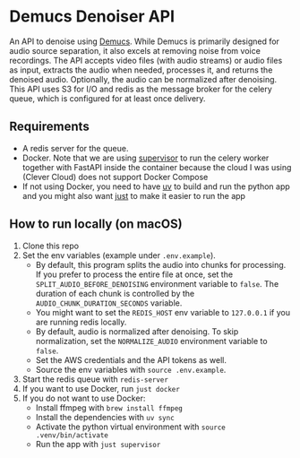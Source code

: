 # Demucs Denoiser API

An API to denoise using [Demucs](https://github.com/facebookresearch/demucs). While Demucs is primarily designed for audio source separation, it also excels at removing noise from voice recordings.
The API accepts video files (with audio streams) or audio files as input, extracts the audio when needed, processes it, and returns the denoised audio. Optionally, the audio can be normalized after denoising. This API uses S3 for I/O and redis as the message broker for the celery queue, which is configured for at least once delivery.

## Requirements

- A redis server for the queue.
- Docker. Note that we are using [supervisor](http://supervisord.org/) to run the celery worker together with FastAPI inside the container because the cloud I was using (Clever Cloud) does not support Docker Compose
- If not using Docker, you need to have [uv](https://docs.astral.sh/uv/getting-started/installation/) to build and run the python app and you might also want [just](https://just.systems/man/en/introduction.html) to make it easier to run the app

## How to run locally (on macOS)

1. Clone this repo
2. Set the env variables (example under `.env.example`).
   - By default, this program splits the audio into chunks for processing. If you prefer to process the entire file at once, set the `SPLIT_AUDIO_BEFORE_DENOISING` environment variable to `false`. The duration of each chunk is controlled by the `AUDIO_CHUNK_DURATION_SECONDS` variable.
   - You might want to set the `REDIS_HOST` env variable to `127.0.0.1` if you are running redis locally.
   - By default, audio is normalized after denoising. To skip normalization, set the `NORMALIZE_AUDIO` environment variable to `false`.
   - Set the AWS credentials and the API tokens as well.
   - Source the env variables with `source .env.example`.
3. Start the redis queue with `redis-server`
4. If you want to use Docker, run `just docker`
5. If you do not want to use Docker:
   - Install ffmpeg with `brew install ffmpeg`
   - Install the dependencies with `uv sync`
   - Activate the python virtual environment with `source .venv/bin/activate`
   - Run the app with `just supervisor`
